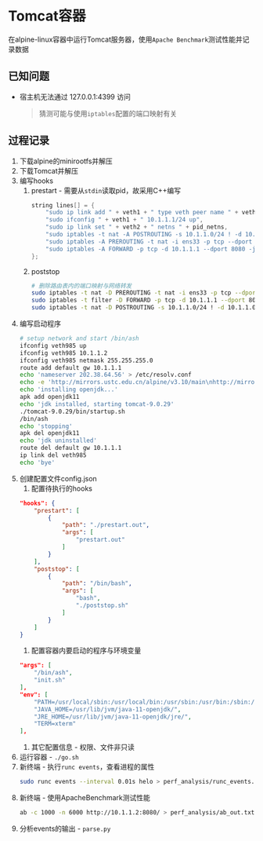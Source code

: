 # Tomcat容器

在alpine-linux容器中运行Tomcat服务器，使用`Apache Benchmark`测试性能并记录数据

## 已知问题

- 宿主机无法通过 127.0.0.1:4399 访问
  > 猜测可能与使用`iptables`配置的端口映射有关

## 过程记录

1. 下载alpine的minirootfs并解压
2. 下载Tomcat并解压
3. 编写hooks
   1. prestart - 需要从`stdin`读取pid，故采用C++编写
      ```c++
      string lines[] = {
          "sudo ip link add " + veth1 + " type veth peer name " + veth2,
          "sudo ifconfig " + veth1 + " 10.1.1.1/24 up",
          "sudo ip link set " + veth2 + " netns " + pid_netns,
          "sudo iptables -t nat -A POSTROUTING -s 10.1.1.0/24 ! -d 10.1.1.0/24 -j MASQUERADE",
          "sudo iptables -A PREROUTING -t nat -i ens33 -p tcp --dport 4399 -j DNAT --to 10.1.1.2:8080",
          "sudo iptables -A FORWARD -p tcp -d 10.1.1.1 --dport 8080 -j ACCEPT"
      };
      ```
   2. poststop
      ```sh
      # 删除路由表内的端口映射与网络转发
      sudo iptables -t nat -D PREROUTING -t nat -i ens33 -p tcp --dport 4399 -j DNAT --to 10.1.1.2:8080
      sudo iptables -t filter -D FORWARD -p tcp -d 10.1.1.1 --dport 8080 -j ACCEPT
      sudo iptables -t nat -D POSTROUTING -s 10.1.1.0/24 ! -d 10.1.1.0/24 -j MASQUERADE
      ```
4. 编写启动程序
   ```sh
   # setup network and start /bin/ash
   ifconfig veth985 up
   ifconfig veth985 10.1.1.2
   ifconfig veth985 netmask 255.255.255.0
   route add default gw 10.1.1.1
   echo 'nameserver 202.38.64.56' > /etc/resolv.conf
   echo -e 'http://mirrors.ustc.edu.cn/alpine/v3.10/main\nhttp://mirrors.ustc.edu.cn/alpine/v3.10/community' > /etc/apk/repositories
   echo 'installing openjdk...'
   apk add openjdk11
   echo 'jdk installed, starting tomcat-9.0.29'
   ./tomcat-9.0.29/bin/startup.sh
   /bin/ash
   echo 'stopping'
   apk del openjdk11
   echo 'jdk uninstalled'
   route del default gw 10.1.1.1
   ip link del veth985
   echo 'bye'
   ```
5. 创建配置文件config.json
   1. 配置待执行的hooks
   ```json
   "hooks": {
       "prestart": [
           {
               "path": "./prestart.out",
               "args": [
                   "prestart.out"
               ]
           }
       ],
       "poststop": [
           {
               "path": "/bin/bash",
               "args": [
                   "bash",
                   "./poststop.sh"
               ]
           }
       ]
   }          
   ```
   1. 配置容器内要启动的程序与环境变量
   ```json
   "args": [
       "/bin/ash",
       "init.sh"
   ],
   "env": [
       "PATH=/usr/local/sbin:/usr/local/bin:/usr/sbin:/usr/bin:/sbin:/bin:/usr/lib/jvm/java-11-openjdk/bin:/usr/lib/jvm/java-11-openjdk/jre/bin",
       "JAVA_HOME=/usr/lib/jvm/java-11-openjdk/",
       "JRE_HOME=/usr/lib/jvm/java-11-openjdk/jre/",
       "TERM=xterm"
   ],
   ```
   1. 其它配置信息 - 权限、文件非只读
6. 运行容器 - `./go.sh`
7. 新终端 - 执行`runc events`，查看进程的属性
   ```sh
   sudo runc events --interval 0.01s helo > perf_analysis/runc_events.txt
   ```
8. 新终端 - 使用ApacheBenchmark测试性能
   ```sh
   ab -c 1000 -n 6000 http://10.1.1.2:8080/ > perf_analysis/ab_out.txt
   ```
9.  分析events的输出 - `parse.py`
